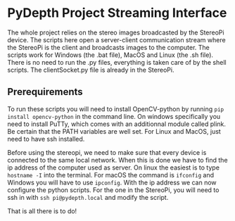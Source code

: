 # PyDepth Project Streaming Interface
The whole project relies on the stereo images broadcasted by the StereoPi device. The scripts here open a server-client communication stream where the StereoPi is the client and broadcasts images to the computer.
The scripts work for Windows (the .bat file), MacOS and Linux (the .sh file). There is no need to run the .py files, everything is taken care of by the shell scripts. The clientSocket.py file is already in the StereoPi. 

## Prerequirements
To run these scripts you will need to install OpenCV-python by running ```pip install opencv-python``` in the command line. 
On windows specifically you need to install PuTTy, which comes with an additionnal module called plink. Be certain that the PATH variables are well set.
For Linux and MacOS, just need to have ssh installed.

Before using the stereopi, we need to make sure that every device is connected to the same local network. When this is done we have to find the ip address of the computer used as server. On linux the easiest is to type ```hostname -I``` into the terminal. For macOS the command is ```ifconfig``` and Windows you will have to use ```ipconfig```. With the ip address we can now configure the python scripts.
For the one in the StereoPi, you will need to ssh in with ```ssh pi@pydepth.local``` and modify the script.

That is all there is to do!
